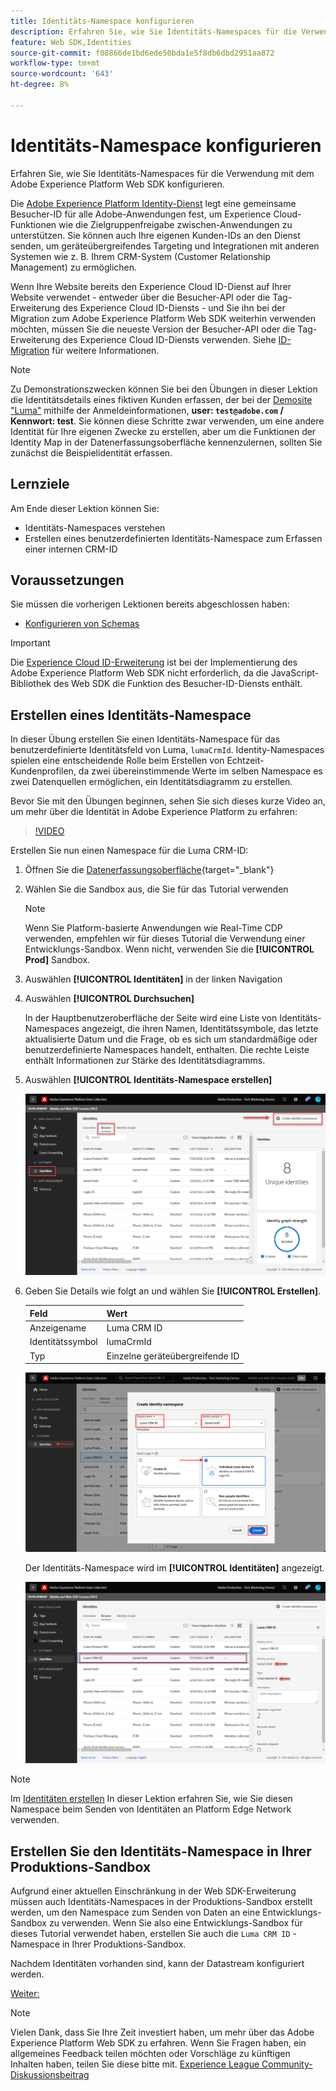 ```yaml
---
title: Identitäts-Namespace konfigurieren
description: Erfahren Sie, wie Sie Identitäts-Namespaces für die Verwendung mit dem Adobe Experience Platform Web SDK konfigurieren. Diese Lektion ist Teil des Tutorials zum Implementieren von Adobe Experience Cloud mit Web SDK.
feature: Web SDK,Identities
source-git-commit: f08866de1bd6ede50bda1e5f8db6dbd2951aa872
workflow-type: tm+mt
source-wordcount: '643'
ht-degree: 8%

---
```


# Identitäts-Namespace konfigurieren

Erfahren Sie, wie Sie Identitäts-Namespaces für die Verwendung mit dem Adobe Experience Platform Web SDK konfigurieren.

Die [Adobe Experience Platform Identity-Dienst](https://experienceleague.adobe.com/docs/id-service/using/home.html?lang=de) legt eine gemeinsame Besucher-ID für alle Adobe-Anwendungen fest, um Experience Cloud-Funktionen wie die Zielgruppenfreigabe zwischen-Anwendungen zu unterstützen. Sie können auch Ihre eigenen Kunden-IDs an den Dienst senden, um geräteübergreifendes Targeting und Integrationen mit anderen Systemen wie z. B. Ihrem CRM-System (Customer Relationship Management) zu ermöglichen.

Wenn Ihre Website bereits den Experience Cloud ID-Dienst auf Ihrer Website verwendet - entweder über die Besucher-API oder die Tag-Erweiterung des Experience Cloud ID-Diensts - und Sie ihn bei der Migration zum Adobe Experience Platform Web SDK weiterhin verwenden möchten, müssen Sie die neueste Version der Besucher-API oder die Tag-Erweiterung des Experience Cloud ID-Diensts verwenden. Siehe [ID-Migration](https://experienceleague.adobe.com/docs/experience-platform/edge/identity/overview.html?lang=en) für weitere Informationen.

>[!NOTE]
>
> Zu Demonstrationszwecken können Sie bei den Übungen in dieser Lektion die Identitätsdetails eines fiktiven Kunden erfassen, der bei der [Demosite &quot;Luma&quot;](https://luma.enablementadobe.com/content/luma/us/en.html) mithilfe der Anmeldeinformationen, **user: `test@adobe.com` / Kennwort: test**. Sie können diese Schritte zwar verwenden, um eine andere Identität für Ihre eigenen Zwecke zu erstellen, aber um die Funktionen der Identity Map in der Datenerfassungsoberfläche kennenzulernen, sollten Sie zunächst die Beispielidentität erfassen.

## Lernziele

Am Ende dieser Lektion können Sie:

* Identitäts-Namespaces verstehen
* Erstellen eines benutzerdefinierten Identitäts-Namespace zum Erfassen einer internen CRM-ID


## Voraussetzungen

Sie müssen die vorherigen Lektionen bereits abgeschlossen haben:

* [Konfigurieren von Schemas](configure-schemas.md)

>[!IMPORTANT]
>
>Die [Experience Cloud ID-Erweiterung](https://exchange.adobe.com/experiencecloud.details.100160.adobe-experience-cloud-id-launch-extension.html) ist bei der Implementierung des Adobe Experience Platform Web SDK nicht erforderlich, da die JavaScript-Bibliothek des Web SDK die Funktion des Besucher-ID-Diensts enthält.

## Erstellen eines Identitäts-Namespace

In dieser Übung erstellen Sie einen Identitäts-Namespace für das benutzerdefinierte Identitätsfeld von Luma, `lumaCrmId`. Identity-Namespaces spielen eine entscheidende Rolle beim Erstellen von Echtzeit-Kundenprofilen, da zwei übereinstimmende Werte im selben Namespace es zwei Datenquellen ermöglichen, ein Identitätsdiagramm zu erstellen.

Bevor Sie mit den Übungen beginnen, sehen Sie sich dieses kurze Video an, um mehr über die Identität in Adobe Experience Platform zu erfahren:

>[!VIDEO](https://video.tv.adobe.com/v/27841?learn=on)

Erstellen Sie nun einen Namespace für die Luma CRM-ID:

1. Öffnen Sie die [Datenerfassungsoberfläche](https://launch.adobe.com/){target="_blank"}
1. Wählen Sie die Sandbox aus, die Sie für das Tutorial verwenden

   >[!NOTE]
   >
   >Wenn Sie Platform-basierte Anwendungen wie Real-Time CDP verwenden, empfehlen wir für dieses Tutorial die Verwendung einer Entwicklungs-Sandbox. Wenn nicht, verwenden Sie die **[!UICONTROL Prod]** Sandbox.

1. Auswählen **[!UICONTROL Identitäten]** in der linken Navigation
1. Auswählen **[!UICONTROL Durchsuchen]**

   In der Hauptbenutzeroberfläche der Seite wird eine Liste von Identitäts-Namespaces angezeigt, die ihren Namen, Identitätssymbole, das letzte aktualisierte Datum und die Frage, ob es sich um standardmäßige oder benutzerdefinierte Namespaces handelt, enthalten. Die rechte Leiste enthält Informationen zur Stärke des Identitätsdiagramms.

1. Auswählen **[!UICONTROL Identitäts-Namespace erstellen]**

   ![Identitäten anzeigen](assets/configure-identities-screen.png)

1. Geben Sie Details wie folgt an und wählen Sie **[!UICONTROL Erstellen]**.

   | Feld | Wert |
   |---------------|-----------|
   | Anzeigename | Luma CRM ID |
   | Identitätssymbol | lumaCrmId |
   | Typ | Einzelne geräteübergreifende ID |


   ![Erstellen von Namespaces](assets/identities-create-namespace.png)


   Der Identitäts-Namespace wird im **[!UICONTROL Identitäten]** angezeigt.

   ![Erstellen von Namespaces](assets/configure-identities-namespace-lumaCrmId.png)


>[!NOTE]
>
> Im [Identitäten erstellen](create-identities.md) In dieser Lektion erfahren Sie, wie Sie diesen Namespace beim Senden von Identitäten an Platform Edge Network verwenden.

## Erstellen Sie den Identitäts-Namespace in Ihrer Produktions-Sandbox

Aufgrund einer aktuellen Einschränkung in der Web SDK-Erweiterung müssen auch Identitäts-Namespaces in der Produktions-Sandbox erstellt werden, um den Namespace zum Senden von Daten an eine Entwicklungs-Sandbox zu verwenden. Wenn Sie also eine Entwicklungs-Sandbox für dieses Tutorial verwendet haben, erstellen Sie auch die `Luma CRM ID` -Namespace in Ihrer Produktions-Sandbox.

Nachdem Identitäten vorhanden sind, kann der Datastream konfiguriert werden.

[Weiter: ](configure-datastream.md)

>[!NOTE]
>
>Vielen Dank, dass Sie Ihre Zeit investiert haben, um mehr über das Adobe Experience Platform Web SDK zu erfahren. Wenn Sie Fragen haben, ein allgemeines Feedback teilen möchten oder Vorschläge zu künftigen Inhalten haben, teilen Sie diese bitte mit. [Experience League Community-Diskussionsbeitrag](https://experienceleaguecommunities.adobe.com/t5/adobe-experience-platform-launch/tutorial-discussion-implement-adobe-experience-cloud-with-web/td-p/444996)
